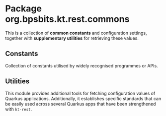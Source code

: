# Package org.bpsbits.kt.rest.commons

This is a collection of **common constants** and configuration settings, together
with **supplementary utilities** for retrieving these values.

## Constants

Collection of constants utilised by widely recognised programmes or APIs.

## Utilities

This module provides additional tools for fetching configuration values of
Quarkus applications. Additionally, it establishes specific standards that can
be easily used across several Quarkus apps that have been strengthened with
`kt-rest`.

